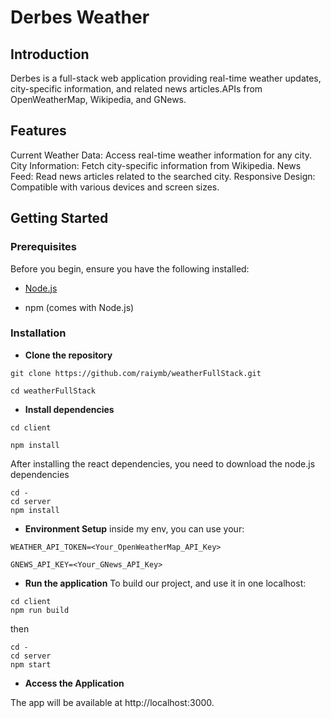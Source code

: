 # **Derbes Weather**
## Introduction
Derbes is a full-stack web application providing real-time weather updates, city-specific information, and related news articles.APIs from OpenWeatherMap, Wikipedia, and GNews.
## Features
Current Weather Data: Access real-time weather information for any city.
City Information: Fetch city-specific information from Wikipedia.
News Feed: Read news articles related to the searched city.
Responsive Design: Compatible with various devices and screen sizes.
## Getting Started

### Prerequisites
Before you begin, ensure you have the following installed:

- [Node.js](https://nodejs.org/en/download)

- npm (comes with Node.js)
### Installation
 - **Clone the repository**
```
git clone https://github.com/raiymb/weatherFullStack.git

cd weatherFullStack
```
 - **Install dependencies**
```
cd client

npm install
```
After installing the react dependencies, you need to download the node.js dependencies
```
cd -
cd server
npm install
```
 - **Environment Setup**
inside my env, you can use your:
```
WEATHER_API_TOKEN=<Your_OpenWeatherMap_API_Key>

GNEWS_API_KEY=<Your_GNews_API_Key>
```
 - **Run the application**
To build our project, and use it in one localhost:
```
cd client
npm run build
```
then
```
cd -
cd server
npm start
```
 - **Access the Application**

The app will be available at http://localhost:3000.

